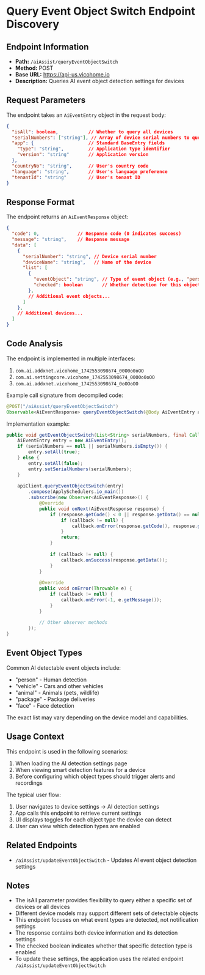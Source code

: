 # Query Event Object Switch Endpoint Discovery

## Endpoint Information
- **Path:** `/aiAssist/queryEventObjectSwitch`
- **Method:** POST
- **Base URL:** https://api-us.vicohome.io
- **Description:** Queries AI event object detection settings for devices

## Request Parameters
The endpoint takes an `AiEventEntry` object in the request body:

```json
{
  "isAll": boolean,           // Whether to query all devices
  "serialNumbers": ["string"], // Array of device serial numbers to query (used if isAll is false)
  "app": {                    // Standard BaseEntry fields
    "type": "string",         // Application type identifier
    "version": "string"       // Application version
  },
  "countryNo": "string",      // User's country code
  "language": "string",       // User's language preference 
  "tenantId": "string"        // User's tenant ID
}
```

## Response Format
The endpoint returns an `AiEventResponse` object:

```json
{
  "code": 0,              // Response code (0 indicates success)
  "message": "string",    // Response message
  "data": [
    {
      "serialNumber": "string", // Device serial number
      "deviceName": "string",   // Name of the device
      "list": [
        {
          "eventObject": "string", // Type of event object (e.g., "person", "vehicle", "animal")
          "checked": boolean       // Whether detection for this object type is enabled
        },
        // Additional event objects...
      ]
    },
    // Additional devices...
  ]
}
```

## Code Analysis
The endpoint is implemented in multiple interfaces:
1. `com.ai.addxnet.vicohome_1742553098674_00O0o0oOO`
2. `com.ai.settingcore.vicohome_1742553098674_00O0o0oOO`
3. `com.ai.addxnet.vicohome_1742553098674_0oOOoOO`

Example call signature from decompiled code:
```java
@POST("/aiAssist/queryEventObjectSwitch")
Observable<AiEventResponse> queryEventObjectSwitch(@Body AiEventEntry aiEventEntry);
```

Implementation example:
```java
public void getEventObjectSwitch(List<String> serialNumbers, final Callback<List<DeviceAiEventBean>> callback) {
    AiEventEntry entry = new AiEventEntry();
    if (serialNumbers == null || serialNumbers.isEmpty()) {
        entry.setAll(true);
    } else {
        entry.setAll(false);
        entry.setSerialNumbers(serialNumbers);
    }
    
    apiClient.queryEventObjectSwitch(entry)
        .compose(ApplySchedulers.io_main())
        .subscribe(new Observer<AiEventResponse>() {
            @Override
            public void onNext(AiEventResponse response) {
                if (response.getCode() < 0 || response.getData() == null) {
                    if (callback != null) {
                        callback.onError(response.getCode(), response.getMessage());
                    }
                    return;
                }
                
                if (callback != null) {
                    callback.onSuccess(response.getData());
                }
            }
            
            @Override
            public void onError(Throwable e) {
                if (callback != null) {
                    callback.onError(-1, e.getMessage());
                }
            }
            
            // Other observer methods
        });
}
```

## Event Object Types
Common AI detectable event objects include:
- "person" - Human detection
- "vehicle" - Cars and other vehicles
- "animal" - Animals (pets, wildlife)
- "package" - Package deliveries
- "face" - Face detection

The exact list may vary depending on the device model and capabilities.

## Usage Context
This endpoint is used in the following scenarios:
1. When loading the AI detection settings page
2. When viewing smart detection features for a device
3. Before configuring which object types should trigger alerts and recordings

The typical user flow:
1. User navigates to device settings → AI detection settings
2. App calls this endpoint to retrieve current settings
3. UI displays toggles for each object type the device can detect
4. User can view which detection types are enabled

## Related Endpoints
- `/aiAssist/updateEventObjectSwitch` - Updates AI event object detection settings

## Notes
- The isAll parameter provides flexibility to query either a specific set of devices or all devices
- Different device models may support different sets of detectable objects
- This endpoint focuses on what event types are detected, not notification settings
- The response contains both device information and its detection settings
- The checked boolean indicates whether that specific detection type is enabled
- To update these settings, the application uses the related endpoint `/aiAssist/updateEventObjectSwitch`